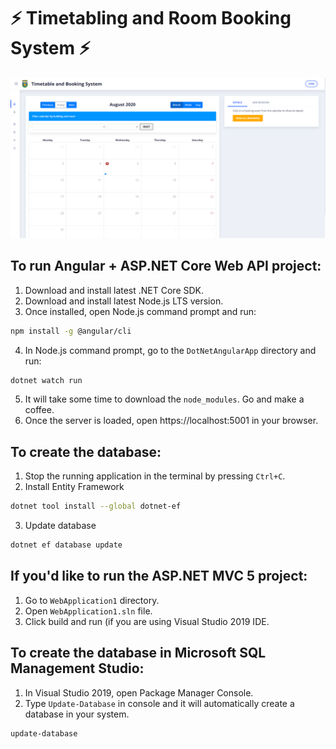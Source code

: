 # ⚡ Timetabling and Room Booking System ⚡

![](DotNetAngularApp/images/dashboard.png)

## To run Angular + ASP.NET Core Web API project:

1. Download and install latest .NET Core SDK.
2. Download and install latest Node.js LTS version.
3. Once installed, open Node.js command prompt and run: 

```sh
npm install -g @angular/cli
```

4. In Node.js command prompt, go to the `DotNetAngularApp` directory and run:

```sh
dotnet watch run
```

5. It will take some time to download the `node_modules`. Go and make a coffee.
6. Once the server is loaded, open https://localhost:5001 in your browser.

## To create the database:

1. Stop the running application in the terminal by pressing `Ctrl+C`.
2. Install Entity Framework

```sh
dotnet tool install --global dotnet-ef
```

3. Update database

```sh
dotnet ef database update
```

## If you'd like to run the ASP.NET MVC 5 project:

1. Go to `WebApplication1` directory.
2. Open `WebApplication1.sln` file.
3. Click build and run (if you are using Visual Studio 2019 IDE.


## To create the database in Microsoft SQL Management Studio:

1. In Visual Studio 2019, open Package Manager Console.
2. Type `Update-Database` in console and it will automatically create a database in your system.

```sh
update-database
```

